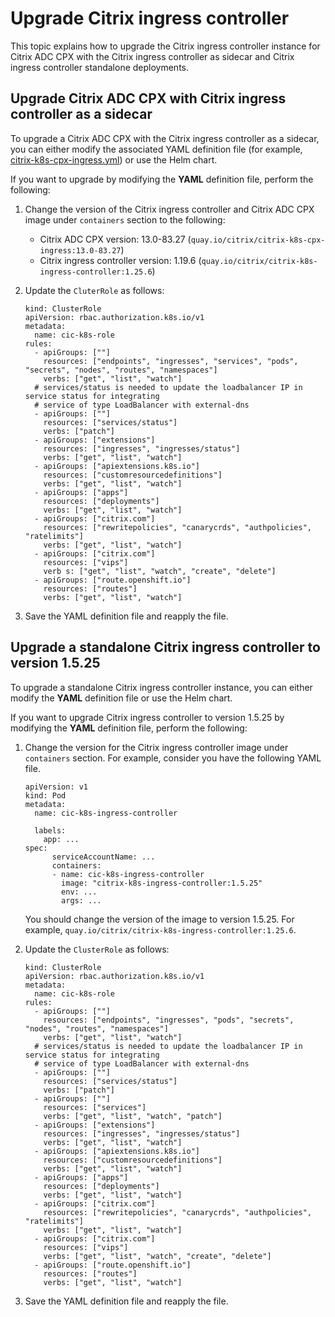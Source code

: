 # Upgrade Citrix ingress controller

This topic explains how to upgrade the Citrix ingress controller instance for Citrix ADC CPX with the Citrix ingress controller as sidecar and Citrix ingress controller standalone deployments.

## Upgrade Citrix ADC CPX with Citrix ingress controller as a sidecar

To upgrade a Citrix ADC CPX with the Citrix ingress controller as a sidecar, you can either modify the associated YAML definition file (for example, [citrix-k8s-cpx-ingress.yml](https://github.com/citrix/citrix-k8s-ingress-controller/blob/master/deployment/baremetal/citrix-k8s-cpx-ingress.yml)) or use the Helm chart.

If you want to upgrade by modifying the **YAML** definition file, perform the following:

1.  Change the version of the Citrix ingress controller and Citrix ADC CPX image under `containers` section to the following:
    -  Citrix ADC CPX version: 13.0-83.27 (`quay.io/citrix/citrix-k8s-cpx-ingress:13.0-83.27`)
    -  Citrix ingress controller version: 1.19.6 (`quay.io/citrix/citrix-k8s-ingress-controller:1.25.6`)
  
2.  Update the `CluterRole` as follows:

        kind: ClusterRole
        apiVersion: rbac.authorization.k8s.io/v1
        metadata:
          name: cic-k8s-role
        rules:
          - apiGroups: [""]
            resources: ["endpoints", "ingresses", "services", "pods", "secrets", "nodes", "routes", "namespaces"]
            verbs: ["get", "list", "watch"]
          # services/status is needed to update the loadbalancer IP in service status for integrating
          # service of type LoadBalancer with external-dns
          - apiGroups: [""]
            resources: ["services/status"]
            verbs: ["patch"]
          - apiGroups: ["extensions"]
            resources: ["ingresses", "ingresses/status"]
            verbs: ["get", "list", "watch"]
          - apiGroups: ["apiextensions.k8s.io"]
            resources: ["customresourcedefinitions"]
            verbs: ["get", "list", "watch"]
          - apiGroups: ["apps"]
            resources: ["deployments"]
            verbs: ["get", "list", "watch"]
          - apiGroups: ["citrix.com"]
            resources: ["rewritepolicies", "canarycrds", "authpolicies", "ratelimits"]
            verbs: ["get", "list", "watch"]
          - apiGroups: ["citrix.com"]
            resources: ["vips"]
            verb s: ["get", "list", "watch", "create", "delete"]
          - apiGroups: ["route.openshift.io"]
            resources: ["routes"]
            verbs: ["get", "list", "watch"]

3.  Save the YAML definition file and reapply the file.

## Upgrade a standalone Citrix ingress controller to version 1.5.25

To upgrade a standalone Citrix ingress controller instance, you can either modify the **YAML** definition file or use the Helm chart.

If you want to upgrade Citrix ingress controller to version 1.5.25 by modifying the **YAML** definition file, perform the following:

1.  Change the version for the Citrix ingress controller image under `containers` section. For example, consider you have the following YAML file.

        apiVersion: v1
        kind: Pod
        metadata:
          name: cic-k8s-ingress-controller

          labels:
            app: ...
        spec:
              serviceAccountName: ...
              containers:
              - name: cic-k8s-ingress-controller
                image: "citrix-k8s-ingress-controller:1.5.25"
                env: ...
                args: ...

    You should change the version of the image to version 1.5.25. For example, `quay.io/citrix/citrix-k8s-ingress-controller:1.25.6`.

2.  Update the `ClusterRole` as follows:

        kind: ClusterRole
        apiVersion: rbac.authorization.k8s.io/v1
        metadata:
          name: cic-k8s-role
        rules:
          - apiGroups: [""]
            resources: ["endpoints", "ingresses", "pods", "secrets", "nodes", "routes", "namespaces"]
            verbs: ["get", "list", "watch"]
          # services/status is needed to update the loadbalancer IP in service status for integrating
          # service of type LoadBalancer with external-dns
          - apiGroups: [""]
            resources: ["services/status"]
            verbs: ["patch"]
          - apiGroups: [""]
            resources: ["services"]
            verbs: ["get", "list", "watch", "patch"]
          - apiGroups: ["extensions"]
            resources: ["ingresses", "ingresses/status"]
            verbs: ["get", "list", "watch"]
          - apiGroups: ["apiextensions.k8s.io"]
            resources: ["customresourcedefinitions"]
            verbs: ["get", "list", "watch"]
          - apiGroups: ["apps"]
            resources: ["deployments"]
            verbs: ["get", "list", "watch"]
          - apiGroups: ["citrix.com"]
            resources: ["rewritepolicies", "canarycrds", "authpolicies", "ratelimits"]
            verbs: ["get", "list", "watch"]
          - apiGroups: ["citrix.com"]
            resources: ["vips"]
            verbs: ["get", "list", "watch", "create", "delete"]
          - apiGroups: ["route.openshift.io"]
            resources: ["routes"]
            verbs: ["get", "list", "watch"]

3.  Save the YAML definition file and reapply the file.
